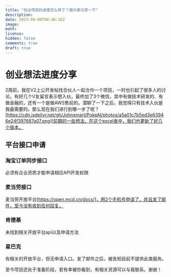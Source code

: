 ```yaml
---
title: "创业项目的进度怎么样了？跟大家分享一下"
description: 
date: 2023-09-08T08:48:16Z
image: 
math: 
license: 
hidden: false
comments: true
draft: true
---
```


# 创业想法进度分享

2周前，我在V2上公开发帖找合伙人一起合作一个项目，一时也引起了很多人的讨论。有好几个V友留言表示想入伙，最终加了3个微信，其中有做技术研发的、有做金融的，还有一个是做AWS售前的。潜聊了一下之后，我觉得只有技术入伙是我最需要的。那么现在我们进行到哪一步了呢？
[https://cdn.jsdelivr.net/gh/Johnsmart/PokeAI/photos/a5a01c7b5ed3e63946e24f397687a07.png]!前期的一些想法，在这个excel表中，我们也更新了好几个版本。

## 平台接口申请

### 淘宝订单同步接口

必须有企业资质才能申请相应API开发权限

### 麦当劳接口

麦当劳开放平台[https://open.mcd.cn/docs/]，用2个手机号申请了，并且发了邮件，至今没有收到任何回复。

### 肯德基

未找到相关开放平台api以及申请方法

### 星巴克

有相关的开放平台，但无申请入口。发了邮件之后，被告知目前不提供此类服务。

至今项目还处于准备阶段，若有幸被你看到，有相关资源可以与我联系。谢谢！

